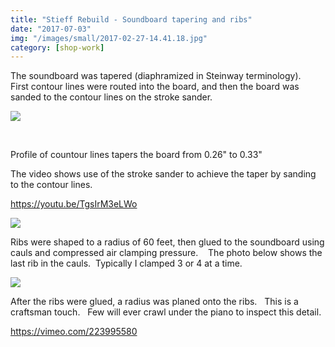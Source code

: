 ```yaml
---
title: "Stieff Rebuild - Soundboard tapering and ribs"
date: "2017-07-03"
img: "/images/small/2017-02-27-14.41.18.jpg"
category: [shop-work]
---
```


The soundboard was tapered (diaphramized in Steinway terminology).   First contour lines were routed into the board, and then the board was sanded to the contour lines on the stroke sander.

![](/images/medium/2017-02-27-14.41.18-1024x768.jpg)

 

Profile of countour lines tapers the board from 0.26" to 0.33"

The video shows use of the stroke sander to achieve the taper by sanding to the contour lines.

https://youtu.be/TgsIrM3eLWo

![](/images/medium/2017-02-27-14.59.09-1024x768.jpg)

Ribs were shaped to a radius of 60 feet, then glued to the soundboard using cauls and compressed air clamping pressure.    The photo below shows the last rib in the cauls.  Typically I clamped 3 or 4 at a time.

![](/images/medium/2017-06-29-20.34.00-1024x768.jpg)

After the ribs were glued, a radius was planed onto the ribs.   This is a craftsman touch.   Few will ever crawl under the piano to inspect this detail.

https://vimeo.com/223995580
